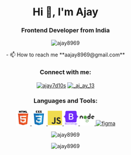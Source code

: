<h1 align="center">Hi 👋, I'm Ajay</h1>
<h3 align="center">Frontend Developer from India</h3>

<p align="center"> <img src="https://komarev.com/ghpvc/?username=ajay8969&label=Profile%20views&color=0e75b6&style=flat" alt="ajay8969" /> </p>

<p align="center">- 📫 How to reach me **aajay8969@gmail.com**</p>

<h3 align="center">Connect with me:</h3>
<p align="center">
<a href="https://linkedin.com/in/ajay7d10s" target="blank"><img align="center" src="https://raw.githubusercontent.com/rahuldkjain/github-profile-readme-generator/master/src/images/icons/Social/linked-in-alt.svg" alt="ajay7d10s" height="30" width="40" /></a>
<a href="https://instagram.com/_aj_ay_13" target="blank"><img align="center" src="https://raw.githubusercontent.com/rahuldkjain/github-profile-readme-generator/master/src/images/icons/Social/instagram.svg" alt="_aj_ay_13" height="30" width="40" /></a>
</p>

<h3 align="center">Languages and Tools:</h3>
<p align="center"> 
<a href="https://www.w3.org/html/" target="_blank" rel="noreferrer"> <img src="https://raw.githubusercontent.com/devicons/devicon/master/icons/html5/html5-original-wordmark.svg" alt="html5" width="40" height="40"/> </a> 
<a href="https://www.w3schools.com/css/" target="_blank" rel="noreferrer"> <img src="https://raw.githubusercontent.com/devicons/devicon/master/icons/css3/css3-original-wordmark.svg" alt="css3" width="40" height="40"/> </a> 
<a href="https://developer.mozilla.org/en-US/docs/Web/JavaScript" target="_blank" rel="noreferrer"> <img src="https://raw.githubusercontent.com/devicons/devicon/master/icons/javascript/javascript-original.svg" alt="javascript" width="40" height="40"/> </a> 
<a href="https://getbootstrap.com" target="_blank" rel="noreferrer"> <img src="https://raw.githubusercontent.com/devicons/devicon/master/icons/bootstrap/bootstrap-plain-wordmark.svg" alt="bootstrap" width="40" height="40"/> </a>
<a href="https://nodejs.org" target="_blank" rel="noreferrer"> <img src="https://raw.githubusercontent.com/devicons/devicon/master/icons/nodejs/nodejs-original-wordmark.svg" alt="nodejs" width="40" height="40"/> </a> 
<a href="https://www.figma.com/" target="_blank" rel="noreferrer"> <img src="https://www.vectorlogo.zone/logos/figma/figma-icon.svg" alt="figma" width="40" height="40"/> </a> 
</p>


<p align="center">
    <img src="https://github-readme-stats.vercel.app/api?username=ajay8969&show_icons=true&locale=en" alt="ajay8969" />
</p>

<p align="center">
    <img src="https://github-readme-streak-stats.herokuapp.com/?user=ajay8969&" alt="ajay8969" />
</p>
